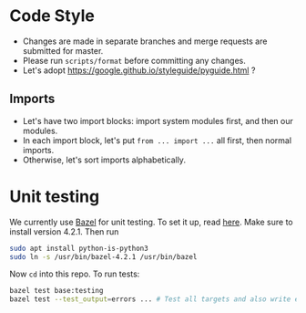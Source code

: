 # Code Style

- Changes are made in separate branches and merge requests are submitted for master.
- Please run `scripts/format` before committing any changes.
- Let's adopt https://google.github.io/styleguide/pyguide.html ?

## Imports

- Let's have two import blocks: import system modules first, and then our modules.
- In each import block, let's put `from ... import ...` all first, then normal imports.
- Otherwise, let's sort imports alphabetically.

# Unit testing

We currently use [Bazel](https://bazel.build/) for unit testing. To set it up, read
[here](https://docs.bazel.build/versions/4.2.1/install.html). Make sure to install version 4.2.1. Then run

```bash
sudo apt install python-is-python3
sudo ln -s /usr/bin/bazel-4.2.1 /usr/bin/bazel
```

Now `cd` into this repo. To run tests:

```bash
bazel test base:testing
bazel test --test_output=errors ... # Test all targets and also write errors to screen.
```
